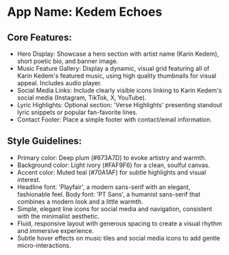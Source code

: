 # **App Name**: Kedem Echoes

## Core Features:

- Hero Display: Showcase a hero section with artist name (Karin Kedem), short poetic bio, and banner image.
- Music Feature Gallery: Display a dynamic, visual grid featuring all of Karin Kedem's featured music, using high quality thumbnails for visual appeal. Includes audio player.
- Social Media Links: Include clearly visible icons linking to Karin Kedem's social media (Instagram, TikTok, X, YouTube).
- Lyric Highlights: Optional section: 'Verse Highlights' presenting standout lyric snippets or popular fan-favorite lines.
- Contact Footer: Place a simple footer with contact/email information.

## Style Guidelines:

- Primary color: Deep plum (#673A7D) to evoke artistry and warmth.
- Background color: Light ivory (#FAF9F6) for a clean, soulful canvas.
- Accent color: Muted teal (#70A1AF) for subtle highlights and visual interest.
- Headline font: 'Playfair', a modern sans-serif with an elegant, fashionable feel. Body font: 'PT Sans', a humanist sans-serif that combines a modern look and a little warmth.
- Simple, elegant line icons for social media and navigation, consistent with the minimalist aesthetic.
- Fluid, responsive layout with generous spacing to create a visual rhythm and immersive experience.
- Subtle hover effects on music tiles and social media icons to add gentle micro-interactions.